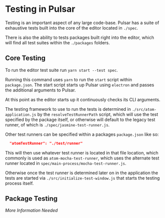 # Testing in Pulsar 

Testing is an important aspect of any large code-base. Pulsar has a suite of exhaustive tests built into the core of the editor located in `./spec`.

There is also the ability to tests packages built right into the editor, which will find all test suites within the `./packages` folders.

## Core Testing 

To run the editor test suite run `yarn start --test spec`.

Running this command uses `yarn` to run the `start` script within `package.json`. The start script starts up Pulsar using `electron` and passes the additional arguments to Pulsar.

At this point as the editor starts up it continuously checks its CLI arguments.

The testing framework to use to run the tests is determined in `./src/atom-application.js` by the `resolveTestRunnerPath` script, which will use the test specified by the package itself, or otherwise will default to the legacy test runner, of which is `./spec/jasmine-test-runner.js`.

Other test runners can be specified within a packages `package.json` like so:

```json 
  "atomTestRunner": "./test/runner"
```

This will then use whatever test runner is located in that file location, which commonly is used as `atom-mocha-test-runner`, which uses the alternate test runner located in `spec/main-process/mocha-test-runner.js`.

Otherwise once the test runner is determined later on in the application the tests are started via `./src/initialize-test-window.js` that starts the testing process itself.

## Package Testing 

*More Information Needed*
